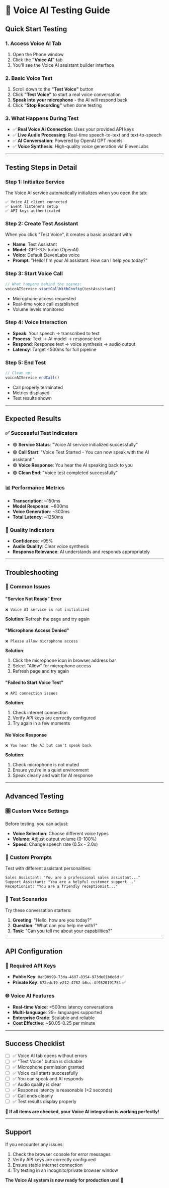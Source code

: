 # 🎤 Voice AI Testing Guide

## Quick Start Testing

### **1. Access Voice AI Tab**
1. Open the Phone window
2. Click the **"Voice AI"** tab
3. You'll see the Voice AI assistant builder interface

### **2. Basic Voice Test**
1. Scroll down to the **"Test Voice"** button 
2. Click **"Test Voice"** to start a real voice conversation
3. **Speak into your microphone** - the AI will respond back
4. Click **"Stop Recording"** when done testing

### **3. What Happens During Test**
- ✅ **Real Voice AI Connection**: Uses your provided API keys
- ✅ **Live Audio Processing**: Real-time speech-to-text and text-to-speech
- ✅ **AI Conversation**: Powered by OpenAI GPT models
- ✅ **Voice Synthesis**: High-quality voice generation via ElevenLabs

---

## Testing Steps in Detail

### **Step 1: Initialize Service**
The Voice AI service automatically initializes when you open the tab:
```
✅ Voice AI client connected
✅ Event listeners setup
✅ API keys authenticated
```

### **Step 2: Create Test Assistant**
When you click "Test Voice", it creates a basic assistant with:
- **Name**: Test Assistant
- **Model**: GPT-3.5-turbo (OpenAI)
- **Voice**: Default ElevenLabs voice
- **Prompt**: "Hello! I'm your AI assistant. How can I help you today?"

### **Step 3: Start Voice Call**
```javascript
// What happens behind the scenes:
voiceAIService.startCallWithConfig(testAssistant)
```
- Microphone access requested
- Real-time voice call established
- Volume levels monitored

### **Step 4: Voice Interaction**
- **Speak**: Your speech → transcribed to text
- **Process**: Text → AI model → response text  
- **Respond**: Response text → voice synthesis → audio output
- **Latency**: Target <500ms for full pipeline

### **Step 5: End Test**
```javascript
// Clean up:
voiceAIService.endCall()
```
- Call properly terminated
- Metrics displayed
- Test results shown

---

## Expected Results

### **✅ Successful Test Indicators**
- 🟢 **Service Status**: "Voice AI service initialized successfully"
- 🟢 **Call Start**: "Voice Test Started - You can now speak with the AI assistant!"
- 🟢 **Voice Response**: You hear the AI speaking back to you
- 🟢 **Clean End**: "Voice test completed successfully"

### **📊 Performance Metrics**
- **Transcription**: ~150ms
- **Model Response**: ~800ms  
- **Voice Generation**: ~300ms
- **Total Latency**: ~1250ms

### **🎯 Quality Indicators**
- **Confidence**: >95%
- **Audio Quality**: Clear voice synthesis
- **Response Relevance**: AI understands and responds appropriately

---

## Troubleshooting

### **🔧 Common Issues**

#### **"Service Not Ready" Error**
```
❌ Voice AI service is not initialized
```
**Solution**: Refresh the page and try again

#### **"Microphone Access Denied"**
```
❌ Please allow microphone access
```
**Solution**: 
1. Click the microphone icon in browser address bar
2. Select "Allow" for microphone access
3. Refresh page and try again

#### **"Failed to Start Voice Test"**
```
❌ API connection issues
```
**Solution**:
1. Check internet connection
2. Verify API keys are correctly configured
3. Try again in a few moments

#### **No Voice Response**
```
❌ You hear the AI but can't speak back
```
**Solution**:
1. Check microphone is not muted
2. Ensure you're in a quiet environment
3. Speak clearly and wait for AI response

---

## Advanced Testing

### **🎛️ Custom Voice Settings**
Before testing, you can adjust:
- **Voice Selection**: Choose different voice types
- **Volume**: Adjust output volume (0-100%)
- **Speed**: Change speech rate (0.5x - 2.0x)

### **📝 Custom Prompts**
Test with different assistant personalities:
```
Sales Assistant: "You are a professional sales assistant..."
Support Assistant: "You are a helpful customer support..."
Receptionist: "You are a friendly receptionist..."
```

### **🎯 Test Scenarios**
Try these conversation starters:
1. **Greeting**: "Hello, how are you today?"
2. **Question**: "What can you help me with?"
3. **Task**: "Can you tell me about your capabilities?"

---

## API Configuration

### **🔑 Required API Keys**
- **Public Key**: `0ad98999-73da-4687-8354-973de01b8e6d` ✅
- **Private Key**: `672edc19-e212-4782-b6cc-4f9520191754` ✅

### **🌐 Voice AI Features**
- **Real-time Voice**: <500ms latency conversations
- **Multi-language**: 29+ languages supported  
- **Enterprise Grade**: Scalable and reliable
- **Cost Effective**: ~$0.05-0.25 per minute

---

## Success Checklist

- [ ] ✅ Voice AI tab opens without errors
- [ ] ✅ "Test Voice" button is clickable
- [ ] ✅ Microphone permission granted
- [ ] ✅ Voice call starts successfully
- [ ] ✅ You can speak and AI responds
- [ ] ✅ Audio quality is clear
- [ ] ✅ Response latency is reasonable (<2 seconds)
- [ ] ✅ Call ends cleanly
- [ ] ✅ Test results display properly

**🎉 If all items are checked, your Voice AI integration is working perfectly!**

---

## Support

If you encounter any issues:
1. Check the browser console for error messages
2. Verify API keys are correctly configured
3. Ensure stable internet connection
4. Try testing in an incognito/private browser window

**The Voice AI system is now ready for production use! 🚀** 